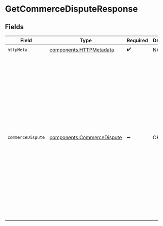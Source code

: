 # GetCommerceDisputeResponse


## Fields

| Field                                                                                                                                                                                                                                                                                                                                                                                                                         | Type                                                                                                                                                                                                                                                                                                                                                                                                                          | Required                                                                                                                                                                                                                                                                                                                                                                                                                      | Description                                                                                                                                                                                                                                                                                                                                                                                                                   | Example                                                                                                                                                                                                                                                                                                                                                                                                                       |
| ----------------------------------------------------------------------------------------------------------------------------------------------------------------------------------------------------------------------------------------------------------------------------------------------------------------------------------------------------------------------------------------------------------------------------- | ----------------------------------------------------------------------------------------------------------------------------------------------------------------------------------------------------------------------------------------------------------------------------------------------------------------------------------------------------------------------------------------------------------------------------- | ----------------------------------------------------------------------------------------------------------------------------------------------------------------------------------------------------------------------------------------------------------------------------------------------------------------------------------------------------------------------------------------------------------------------------- | ----------------------------------------------------------------------------------------------------------------------------------------------------------------------------------------------------------------------------------------------------------------------------------------------------------------------------------------------------------------------------------------------------------------------------- | ----------------------------------------------------------------------------------------------------------------------------------------------------------------------------------------------------------------------------------------------------------------------------------------------------------------------------------------------------------------------------------------------------------------------------- |
| `httpMeta`                                                                                                                                                                                                                                                                                                                                                                                                                    | [components.HTTPMetadata](../../models/components/httpmetadata.md)                                                                                                                                                                                                                                                                                                                                                            | :heavy_check_mark:                                                                                                                                                                                                                                                                                                                                                                                                            | N/A                                                                                                                                                                                                                                                                                                                                                                                                                           |                                                                                                                                                                                                                                                                                                                                                                                                                               |
| `commerceDispute`                                                                                                                                                                                                                                                                                                                                                                                                             | [components.CommerceDispute](../../models/components/commercedispute.md)                                                                                                                                                                                                                                                                                                                                                      | :heavy_minus_sign:                                                                                                                                                                                                                                                                                                                                                                                                            | OK                                                                                                                                                                                                                                                                                                                                                                                                                            | {<br/>"id": "03e608e3-bd1c-454f-8c2b-fb0133e43b95",<br/>"disputedTransactions": [<br/>{<br/>"id": "e63ad857-7e12-4e64-9185-cdfd7c45d09d",<br/>"type": "Order"<br/>}<br/>],<br/>"totalAmount": -47.66,<br/>"currency": "GBP",<br/>"status": "InquiryEvidenceRequired",<br/>"reason": "Unhappy with product",<br/>"dueDate": "2021-03-29T14:39:55",<br/>"createdDate": "2021-03-22T14:39:55",<br/>"modifiedDate": "2022-02-02T11:02:45Z",<br/>"sourceModifiedDate": "2021-03-22T14:39:55"<br/>} |